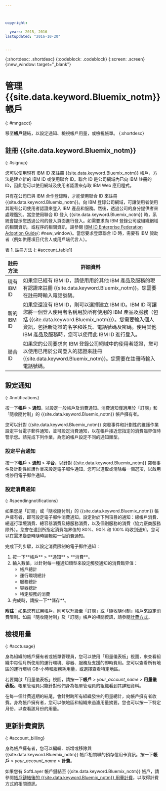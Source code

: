 ```yaml
---



copyright:

  years: 2015, 2016
lastupdated: "2016-10-20"  


---
```


{:shortdesc: .shortdesc}
{:codeblock: .codeblock}
{:screen: .screen}
{:new_window: target="_blank"}

# 管理 {{site.data.keyword.Bluemix_notm}} 帳戶
{: #mngacct}

移至**帳戶**鏈結，以設定通知、檢視帳戶用量，或檢視帳單。
{:shortdesc}

## 註冊 {{site.data.keyword.Bluemix_notm}}
{: #signup}

您可以使用現有 IBM ID 來註冊 {{site.data.keyword.Bluemix_notm}} 帳戶，方法是建立新的 IBM ID 或使用聯合 ID。聯合 ID 是公司網域內已向 IBM 註冊的 ID，因此您可以使用網域及使用者認證來存取 IBM Web 應用程式。  

只有在公司已與 IBM 合作登錄時，才能使用聯合 ID 來註冊 {{site.data.keyword.Bluemix_notm}}。向 IBM 登錄公司網域，可讓使用者使用其現有公司使用者認證來登入 IBM 產品和服務。然後，透過公司的身分提供者來處理鑑別。當您使用聯合 ID 登入 {{site.data.keyword.Bluemix_notm}} 時，系統會提示您透過公司的登入頁面進行登入。如需要求向 IBM 登錄公司或組織網域的相關資訊，或程序的相關資訊，請參閱 [IBM ID Enterprise Federation Adoption Guide](https://ibm.box.com/v/IBMid-Federation-Guide){: #new_window}。當您要求登錄聯合 ID 時，需要有 IBM 贊助者（例如供應項目代言人或用戶端代言人）。

表 1. 註冊方法
{: #account_table1}

| 註冊方法 | 詳細資料 |    
|-----------------|---------|
|現有 IBM ID | 如果您已經有 IBM ID，請使用用於其他 IBM 產品及服務的現有認證來註冊 {{site.data.keyword.Bluemix_notm}}。您需要在註冊時輸入電話號碼。 |
|新的 IBM ID | 如果您還沒有 IBM ID，則可以選擇建立 IBM ID。IBM ID 可讓您將一個登入使用者名稱用於所有使用的 IBM 產品及服務（包括 {{site.data.keyword.Bluemix_notm}}）。您需要輸入個人資訊，包括新認證的名字和姓氏、電話號碼及密碼。使用其他 IBM 產品及服務時，您可以使用此 IBM ID 進行登入。  |
|聯合 ID | 如果您的公司要求向 IBM 登錄公司網域中的使用者認證，您可以使用已用於公司登入的認證來註冊 {{site.data.keyword.Bluemix_notm}}。您需要在註冊時輸入電話號碼。 |

## 設定通知
{: #notifications}

按一下**帳戶** &gt; **通知**，以設定一般帳戶及消費通知。消費通知僅適用於「訂閱」和「隨收隨付制」的 {{site.data.keyword.Bluemix_notm}} 帳戶擁有者。

您可以針對 {{site.data.keyword.Bluemix_notm}} 突發事件和計劃性的維護作業設定平台電子郵件通知，並可設定消費通知，以在帳戶接近您指定的消費臨界值時警示您。請完成下列作業，為您的帳戶設定不同的通知類型。

### 設定平台通知

按一下**帳戶** &gt; **通知** &gt; **平台**，以針對 {{site.data.keyword.Bluemix_notm}} 突發事件及計劃性維護作業來設定電子郵件通知。您可以選取或清除每一個選項，以啟用或停用電子郵件通知。

### 設定消費通知
{: #spendingnotifications}

如果您是「訂閱」或「隨收隨付制」的 {{site.data.keyword.Bluemix_notm}} 帳戶擁有者，即可設定電子郵件消費通知。設定對於下列項目的通知：總帳戶消費、總運行環境消費、總容器消費及總服務消費，以及個別服務的消費（協力廠商服務除外）。您會在達到所指定消費臨界值的 80%、90% 和 100% 時收到通知。您可以在需求變更時隨時編輯每一個消費通知。

完成下列步驟，以設定消費限制的電子郵件通知：

<ol>
<li>按一下**帳戶** &gt; **通知** &gt; **消費**。</li>
<li>輸入數值，以針對每一種通知類型來設定觸發通知的消費臨界值：<br />
<ul>
<li>帳戶總計</li>
<li>運行環境總計</li>
<li>服務總計</li>
<li>容器總計</li>
<li>特定服務的消費</li>
</ul>
</li>
<li>完成時，請按一下**儲存**。</li>
</ol>

**附註**：如果您有試用帳戶，則可以升級至「訂閱」或「隨收隨付制」帳戶來設定消費限制。如需「隨收隨付制」及「訂閱」帳戶的相關資訊，請參閱[計費方式](/docs/pricing/index.html#pay-accounts)。

## 檢視用量
{: #acctusage}

身為組織的帳戶擁有者或帳單管理員，您可以使用「用量儀表板」視圖，來查看組織中每個月所使用的運行環境、容器、服務及支援的即時費用。您可以查看所有地區的運行環境 GB-小時和服務耗用量，或選擇查看特定地區。

若要開啟「用量儀表板」視圖，請按一下**帳戶** &gt; *your_account_name* &gt; **用量儀表板**。帳單管理員只能針對他們身為帳單管理員的組織看到其詳細資料。

在每一個計費週期的結尾，會針對跨所有組織發生的用量總計，向帳戶擁有者收費。身為帳戶擁有者，您可以依地區和組織來過濾用量摘要。您也可以按一下特定月份，以查看該月份的用量。

## 更新計費資訊
{: #account_billing}

身為帳戶擁有者，您可以編輯、新增或移除與 {{site.data.keyword.Bluemix_notm}} 帳戶相關聯的預存信用卡資訊。按一下**帳戶** &gt; *your_account_name* &gt; **計費**。

如果您有 SoftLayer 帳戶鏈結至 {{site.data.keyword.Bluemix_notm}} 帳戶，請參閱[帳戶鏈結後的 {{site.data.keyword.Bluemix_notm}} 用量計費](/docs/admin/softlayerlink.html#bill_usage)，以取得計費方式的相關資訊。
